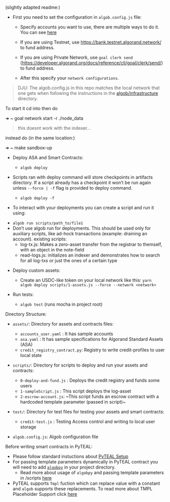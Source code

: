 (slightly adapted readme:)
* First you need to set the configuration in `algob.config.js` file:

  - Specify accounts you want to use, there are multiple ways to do it. You can see [here](/docs/algob-config.md)
  - If you are using Testnet, use https://bank.testnet.algorand.network/ to fund address.
  - If you are using Private Network, use `goal clerk send`
  (https://developer.algorand.org/docs/reference/cli/goal/clerk/send/) to fund address.

  - After this specify your `network configurations`.

>DJU:
The algob.config.js in this repo matches the local network that one gets when following the instructions in the
[algob/infrastructure]( https://github.com/scale-it/algo-builder/tree/master/infrastructure) directory. 

To start it cd into then do

➜  ~ goal network start -r ./node_data

> this doesnt work with the indexer...

instead do (in the same location:)

➜  ~ make sandbox-up

* Deploy ASA and Smart Contracts:

  - `algob deploy`

* Scripts ran with deploy command will store checkpoints in artifacts directory. If a script already has a checkpoint it won’t be run again unless `--force | -f` flag is provided to deploy command.

  - `algob deploy -f`

*  To interact with your deployments you can create a script and run it using:

  - `algob run scripts/path_to/file1`
  - Don’t use algob run for deployments. This should be used only for auxiliary scripts, like ad-hock transactions (example: draining an account).
  existing scripts:
    - log-tx.js: Makes a zero-asset transfer from the registrar to themself, with an object in the note-field 
    - read-logs.js: initializes an indexer and demonstrates how to search for all log-txs or just the ones of a certain type

* Deploy custom assets:
  - Create an USDC-like token on your local network like this:
  `yarn algob deploy scripts/1-assets.js --force --network <network>` 

* Run tests:

  - `algob test` (runs mocha in project root)

Directory Structure:

* `assets/`: Directory for assets and contracts files:
    - `accounts_user.yaml` : It has sample accounts
    - `asa.yaml` : It has sample specifications for Algorand Standard Assets (ASA)
    - `credit_registry_contract.py`: Registry to write credit-profiles to user local state

* `scripts/`: Directory for scripts to deploy and run your assets and contracts:
    - `0-deploy-and-fund.js` : Deploys the credit registry and funds some users
    - `1-sampleScript.js` : This script deploys the log-asset
    - `2-escrow-account.js`: ~This script funds an escrow contract with a hardcoded template parameter (passed in script)~

* `test/`: Directory for test files for testing your assets and smart contracts:
    - `credit-test.js` : Testing Access control and writing to local user storage

* `algob.config.js`: Algob configuration file

Before writing smart contracts in PyTEAL:

* Please follow standard instuctions about [PyTEAL Setup](https://github.com/scale-it/algo-builder/blob/master/README.md#pyteal)
* For passing template parameters dynamically in PyTEAL contract you will need to add [`algobpy`](https://github.com/scale-it/algo-builder/tree/master/examples/algobpy) in your project directory.
    - Read more about usage of `algobpy` and passing template parameters in /scripts [here](https://github.com/scale-it/algo-builder/blob/master/docs/guide/py-teal.md#external-parameters-support)
* PyTEAL supports `Tmpl` fuction which can replace value with a constant and `algob` supports these replacements. To read more about TMPL Placeholder Support click [here](https://github.com/scale-it/algo-builder/blob/master/docs/guide/py-teal.md#tmpl-placeholder-support)